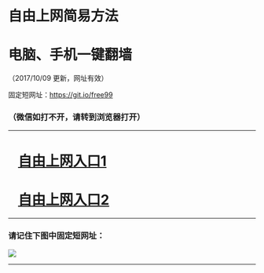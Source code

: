 ﻿# 自由上网简易方法

# 电脑、手机一键翻墙

（2017/10/09 更新，网址有效）

固定短网址：https://git.io/free99

### （微信如打不开，请转到浏览器打开）


***





# &nbsp;&nbsp; <a href="http://ft3117313276.fwq-tz-1001.info/fwqtz01.html?t=100900127741 " target="_blank">自由上网入口1</a>
# &nbsp;&nbsp; <a href="http://ft2766732038.fwq-tz-1002.info/fwqtz02.html?t=100900131523 " target="_blank">自由上网入口2</a>
***

### 请记住下图中固定短网址：

<img src="https://s3-us-west-2.amazonaws.com/fwq-1001/yjfq-20170905okok.png" /> 


***

